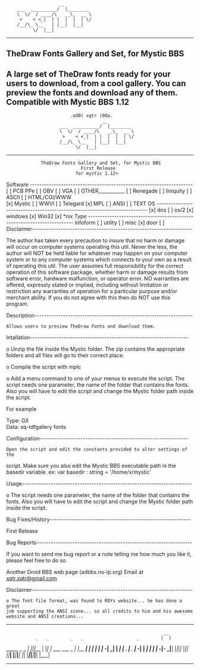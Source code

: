                         __           
        ___  __________/  |________  
        \  \/  / ____/\   __\_  __ \ 
         >    < <_|  | |  |  |  | \/ 
        /__/\_ \__   | |__|  |__|    
              \/  |__|               
---------------------------------------------
TheDraw Fonts Gallery and Set, for Mystic BBS
---------------------------------------------
A large set of TheDraw fonts ready for your
users to download, from a cool gallery. You
can preview the fonts and download any of
them. Compatible with Mystic BBS 1.12
---------------------------------------------
                            .oO0( xqtr )0Oo.
                                        __           
                        ___  __________/  |________  
                        \  \/  / ____/\   __\_  __ \ 
                         >    < <_|  | |  |  |  | \/ 
                        /__/\_ \__   | |__|  |__|    
                              \/  |__|               
 
 ----------------------------------------------------------------------------

                 TheDraw Fonts Gallery and Set, for Mystic BBS
                                First Release
                              for mystic 1.12+
                                
Software --------------------------------------------------------------------
       [ ] PCB PPe      [ ] OBV          [ ] VGA         [ ] OTHER___________
       [ ] Renegade     [ ] Iiniquity    [ ] ASCII       [ ] HTML/CGI/WWW    
       [x] Mystic       [ ] WWVI         [ ] Telegard    [x] MPL
       [ ] ANSI         [ ] TEXT
OS --------------------------------------------------------------------------
              [x] dos  [ ] os/2  [x] windows [x] Win32 [x] *nix
Type ------------------------------------------------------------------------
                infoform [ ]   utility [ ]  misc [x]  door [ ]
Disclaimer-------------------------------------------------------------------

   The author has taken every precaution to insure that no harm or damage
will occur on computer systems operating this util.  Never the less, the
author will NOT be held liable for whatever may happen on your computer
system or to any computer systems which connects to your own as a result of
operating this util.  The user assumes full responsibility for the correct
operation of this software package, whether harm or damage results from
software error, hardware malfunction, or operator error.  NO warranties are
offered, expressly stated or implied, including without limitation or
restriction any warranties of operation for a particular purpose and/or
merchant ability.  If you do not agree with this then do NOT use this
program.

Description------------------------------------------------------------------

    Allows users to preview TheDraw Fonts and download them.

Intallation------------------------------------------------------------------

o Unzip the file inside the Mystic folder. The zip contains the appropriate
folders and all files will go to their correct place.

o Compile the script with mplc

o Add a menu command to one of your menus to execute the script. The script
needs one parameter, the name of the folder that contains the fonts. Also you
will have to edit the script and change the Mystic folder path inside the
script.

For example

Type: GX       
Data: xq-tdfgallery fonts

Configuration--------------------------------------------------------------

    Open the script and edit the constants provided to alter settings of the
script. Make sure you also edit the Mystic BBS executable path in the basedir
variable. ex: var basedir : string = '/home/x/mystic'  

Usage-----------------------------------------------------------------------

o The script
needs one parameter, the name of the folder that contains the fonts. Also you
will have to edit the script and change the Mystic folder path inside the
script.

Bug Fixes/History-----------------------------------------------------------

First Release

Bug Reports-----------------------------------------------------------------

If you want to send me bug report or a note telling me how much you like it,
please feel free to do so.

Another Droid BBS web page (adbbs.no-ip.org)
Email at xqtr.xqtr@gmail.com

Disclaimer-------------------------------------------------------------------

    o The font file format, was found to ROYs website... he has done a great
    job supporting the ANSI scene... so all credits to him and his awesome
    website and ANSI creations... 
    
------------------------------------------------------------------------------
                                                               __ 
               _   _        _   _                    _        |  |
 _____ _ _ ___| |_|_|___   | |_| |_ ___      ___ _ _| |___ ___|  |
|     | | |_ -|  _| |  _|  | . | . |_ -|    |  _| | | | -_|- _|__|
|_|_|_|_  |___|_| |_|___|  |___|___|___|    |_| |___|_|___|___|__|
      |___|                               
                                          
------------------------------------------------------------------------------ 
